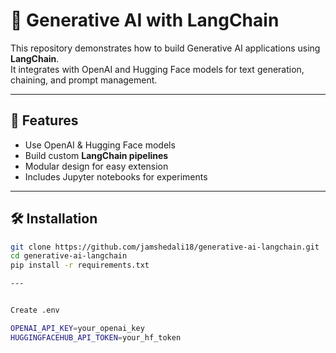 # 🚀 Generative AI with LangChain

This repository demonstrates how to build Generative AI applications using **LangChain**.  
It integrates with OpenAI and Hugging Face models for text generation, chaining, and prompt management.  

---

## 📌 Features
- Use OpenAI & Hugging Face models
- Build custom **LangChain pipelines**
- Modular design for easy extension
- Includes Jupyter notebooks for experiments

---

## 🛠️ Installation

```bash
git clone https://github.com/jamshedali18/generative-ai-langchain.git
cd generative-ai-langchain
pip install -r requirements.txt

---


Create .env

OPENAI_API_KEY=your_openai_key
HUGGINGFACEHUB_API_TOKEN=your_hf_token

